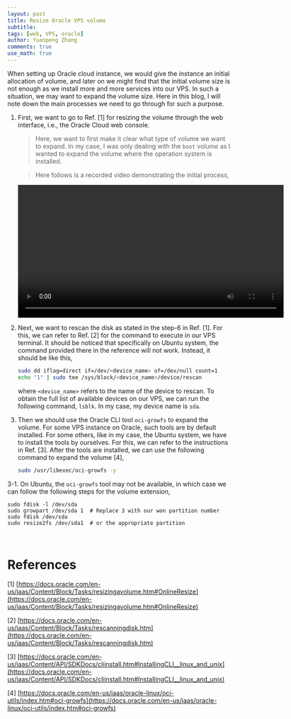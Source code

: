 ```yaml
---
layout: post
title: Resize Oracle VPS volume
subtitle:
tags: [web, VPS, oracle]
author: Yuanpeng Zhang
comments: true
use_math: true
---
```


When setting up Oracle cloud instance, we would give the instance an initial allocation of volume, and later on we
might find that the initial volume size is not enough as we install more and more services into our VPS. In such a
situation, we may want to expand the volume size. Here in this blog, I will note down the main processes we need to go
through for such a purpose.

1. First, we want to go to Ref. [1] for resizing the volume through the web interface, i.e., the Oracle Cloud web
console.

   > Here, we want to first make it clear what type of volume we want to expand. In my case, I was only dealing with
   the `boot` volume as I wanted to expand the volume where the operation system is installed.

   > Here follows is a recorded video demonstrating the initial process,

   <p align='center'>
      <video width="600" controls>
         <source src="/assets/img/posts/oracle_extend_boot_vol.mp4" type="video/mp4">
      </video>
   </p>

2. Next, we want to rescan the disk as stated in the step-6 in Ref. [1]. For this, we can refer to Ref. [2] for the
command to execute in our VPS terminal. It should be noticed that specifically on Ubuntu system, the command provided
there in the reference will not work. Instead, it should be like this,

   ```bash
   sudo dd iflag=direct if=/dev/<device_name> of=/dev/null count=1
   echo "1" | sudo tee /sys/block/<device_name>/device/rescan
   ```

   where `<device_name>` refers to the name of the device to rescan. To obtain the full list of available devices on
   our VPS, we can run the following command, `lsblk`. In my case, my device name is `sda`.

3. Then we should use the Oracle CLI tool `oci-growfs` to expand the volume. For some VPS instance on Oracle, such tools
are by default installed. For some others, like in my case, the Ubuntu system, we have to install the tools by ourselves.
For this, we can refer to the instructions in Ref. [3]. After the tools are installed, we can use the following command
to expand the volume [4],

   ```bash
   sudo /usr/libexec/oci-growfs -y
   ```

3-1. On Ubuntu, the `oci-growfs` tool may not be available, in which case we can follow the following steps for the volume extension,

   ```
   sudo fdisk -l /dev/sda
   sudo growpart /dev/sda 1  # Replace 3 with our won partition number
   sudo fdisk /dev/sda
   sudo resize2fs /dev/sda1  # or the appropriate partition
   ```

<br>

References
===

[1] [https://docs.oracle.com/en-us/iaas/Content/Block/Tasks/resizingavolume.htm#OnlineResize](https://docs.oracle.com/en-us/iaas/Content/Block/Tasks/resizingavolume.htm#OnlineResize)

[2] [https://docs.oracle.com/en-us/iaas/Content/Block/Tasks/rescanningdisk.htm](https://docs.oracle.com/en-us/iaas/Content/Block/Tasks/rescanningdisk.htm)

[3] [https://docs.oracle.com/en-us/iaas/Content/API/SDKDocs/cliinstall.htm#InstallingCLI__linux_and_unix](https://docs.oracle.com/en-us/iaas/Content/API/SDKDocs/cliinstall.htm#InstallingCLI__linux_and_unix)

[4] [https://docs.oracle.com/en-us/iaas/oracle-linux/oci-utils/index.htm#oci-growfs](https://docs.oracle.com/en-us/iaas/oracle-linux/oci-utils/index.htm#oci-growfs)